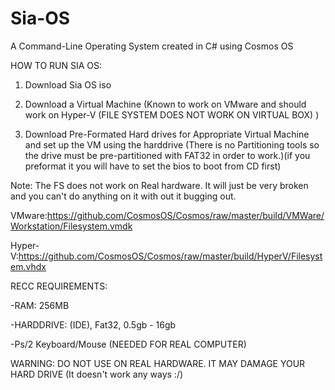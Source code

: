 # Sia-OS
A Command-Line Operating System created in C# using Cosmos OS

HOW TO RUN SIA OS:

1. Download Sia OS iso

2. Download a Virtual Machine (Known to work on VMware and should work on Hyper-V (FILE SYSTEM DOES NOT WORK ON VIRTUAL BOX) )

3. Download Pre-Formated Hard drives for Appropriate Virtual Machine and set up the VM using the harddrive (There is no Partitioning tools so the drive must be pre-partitioned with FAT32 in order to work.)(if you preformat it you will have to set the bios to boot from CD first)

Note: The FS does not work on Real hardware. It will just be very broken and you can't do anything on it with out it bugging out.


VMware:https://github.com/CosmosOS/Cosmos/raw/master/build/VMWare/Workstation/Filesystem.vmdk

Hyper-V:https://github.com/CosmosOS/Cosmos/raw/master/build/HyperV/Filesystem.vhdx


RECC REQUIREMENTS:

  -RAM: 256MB

  -HARDDRIVE: (IDE), Fat32, 0.5gb - 16gb

  -Ps/2 Keyboard/Mouse (NEEDED FOR REAL COMPUTER)

WARNING:
DO NOT USE ON REAL HARDWARE. IT MAY DAMAGE YOUR HARD DRIVE (It doesn't work any ways :/)
